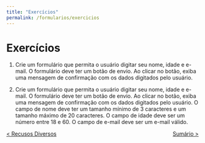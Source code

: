 ```yaml
---
title: "Exercícios"
permalink: /formularios/exercicios
---
```


# Exercícios

1. Crie um formulário que permita o usuário digitar seu nome, idade e e-mail. O formulário deve ter um botão de envio. Ao clicar no botão, exiba uma mensagem de confirmação com os dados digitados pelo usuário.

2. Crie um formulário que permita o usuário digitar seu nome, idade e e-mail. O formulário deve ter um botão de envio. Ao clicar no botão, exiba uma mensagem de confirmação com os dados digitados pelo usuário. O campo de nome deve ter um tamanho mínimo de 3 caracteres e um tamanho máximo de 20 caracteres. O campo de idade deve ser um número entre 18 e 60. O campo de e-mail deve ser um e-mail válido.



<span style="display: flex; justify-content: space-between;"><span>[&lt; Recusos Diversos](recusos-diversos.html "Voltar")</span> <span>[Sumário &gt;](../ "Próximo")</span></span>